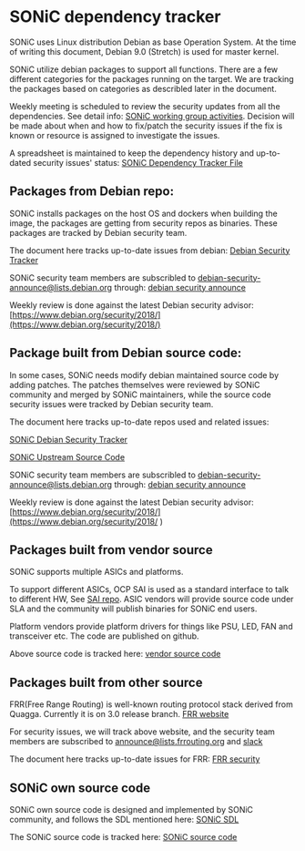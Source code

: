 # SONiC dependency tracker

SONiC uses Linux distribution Debian as base Operation System. At the time of writing this document, Debian 9.0 (Stretch) is used for master kernel.

SONiC utilize debian packages to support all functions. There are a few different categories for the packages running on the target. We are tracking the packages based on categories as describled later in the document.

Weekly meeting is scheduled to review the security updates from all the dependencies.  See detail info: [SONiC working group activities](https://github.com/Azure/sonic-security/wiki). Decision will be made about when and how to fix/patch the security issues if the fix is known or resource is assigned to investigate the issues.

A spreadsheet is maintained to keep the dependency history and up-to-dated security issues' status:
[SONiC Dependency Tracker File](https://docs.google.com/spreadsheets/d/1db5uvrd0ph_MBB43iHuNhnLb9klpU6e7NF6S0p3KmZ4/edit?usp=sharing)

## Packages from Debian repo:
SONiC installs packages on the host OS and dockers when building the image, the packages are getting from security repos as binaries. These packages are tracked by Debian security team.

The document here tracks up-to-date issues from debian:
[Debian Security Tracker](https://docs.google.com/spreadsheets/d/1db5uvrd0ph_MBB43iHuNhnLb9klpU6e7NF6S0p3KmZ4/edit#gid=0)

SONiC security team members are subscribled to debian-security-announce@lists.debian.org through:
[debian security announce](https://lists.debian.org/debian-security-announce/)

Weekly review is done against the latest Debian security advisor: 
[https://www.debian.org/security/2018/](https://www.debian.org/security/2018/)

## Package built from Debian source code:
In some cases, SONiC needs modify debian maintained source code by adding patches. The patches themselves were reviewed by SONiC community and merged by SONiC maintainers, while the source code security issues were tracked by Debian security team.

The document here tracks up-to-date repos used and related issues:

[SONiC Debian Security Tracker](https://docs.google.com/spreadsheets/d/1db5uvrd0ph_MBB43iHuNhnLb9klpU6e7NF6S0p3KmZ4/edit#gid=0)

[SONiC Upstream Source Code](https://docs.google.com/spreadsheets/d/1db5uvrd0ph_MBB43iHuNhnLb9klpU6e7NF6S0p3KmZ4/edit#gid=793990498)

SONiC security team members are subscribled to debian-security-announce@lists.debian.org through:
[debian security announce](https://lists.debian.org/debian-security-announce/)

Weekly review is done against the latest Debian security advisor:
[https://www.debian.org/security/2018/](https://www.debian.org/security/2018/
)

## Packages built from vendor source
SONiC supports multiple ASICs and platforms.

To support different ASICs, OCP SAI is used as a standard interface to talk to different HW, See [SAI repo](https://github.com/opencomputeproject/SAI). ASIC vendors will provide source code under SLA and the community will publish binaries for SONiC end users. 

Platform vendors provide platform drivers for things like PSU, LED, FAN and transceiver etc. The code are published on github.

Above source code is tracked here:
[vendor source code](https://docs.google.com/spreadsheets/d/1db5uvrd0ph_MBB43iHuNhnLb9klpU6e7NF6S0p3KmZ4/edit#gid=1590257749)

## Packages built from other source
FRR(Free Range Routing) is well-known routing protocol stack derived from Quagga. Currently it is on 3.0 release branch. [FRR website](https://github.com/FRRouting/frr)

For security issues, we will track above website, and the security team members are subscribed to [announce@lists.frrouting.org](announce@lists.frrouting.org)  and [slack](https://frrouting.slack.com/)

The document here tracks up-to-date issues for FRR:
[FRR security](https://docs.google.com/spreadsheets/d/1db5uvrd0ph_MBB43iHuNhnLb9klpU6e7NF6S0p3KmZ4/edit#gid=614184260)


## SONiC own source code
SONiC own source code is designed and implemented by SONiC community, and follows the SDL mentioned here:
[SONiC SDL](https://github.com/Azure/sonic-security/blob/master/sonic-software-development-lifecycle.md)

The SONiC source code is tracked here:
[SONiC source code](https://docs.google.com/spreadsheets/d/1db5uvrd0ph_MBB43iHuNhnLb9klpU6e7NF6S0p3KmZ4/edit#gid=123193953)
